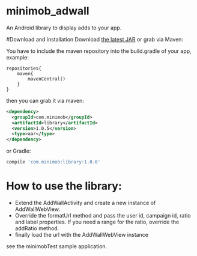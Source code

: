# minimob_adwall
An Android library to display adds to your app.

#Download and installation
Download [the latest JAR][1] or grab via Maven:


You have to include the maven repository into the build.gradle of your app, example:
```maven
repositories{
    maven{
        mavenCentral()
    }
}
```
then you can grab it via maven:
```xml
<dependency>
  <groupId>com.minimob</groupId>
  <artifactId>library</artifactId>
  <version>1.0.5</version>
  <type>aar</type>
</dependency>
```
or Gradle:
```groovy
compile 'com.minimob:library:1.0.6'
```

# How to use the library:
- Extend the AddWallActivity and create a new instance of AddWallWebView.
- Override the formatUrl method and pass the user id, campaign id, ratio and label properties. If you need a range for the ratio, override the addRatio method.
- finally load the url with the AddWallWebView instance

see the minimobTest sample application.

[1]:https://github.com/shermanventures/minimob_adwall/blob/master/addwall.jar
